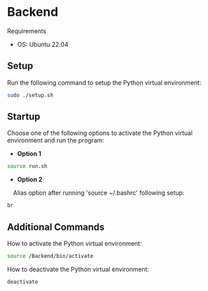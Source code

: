 # Backend

Requirements
- OS: Ubuntu 22.04

## Setup

Run the following command to setup the Python virtual environment:
```bash
sudo ./setup.sh 
```

## Startup

Choose one of the following options to activate the Python virtual environment and run the program:

- **Option 1**
```bash
source run.sh
```

- **Option 2**

&emsp;Alias option after running 'source ~/.bashrc' following setup:
```bash
br
```

## Additional Commands
How to activate the Python virtual environment:
```bash
source /Backend/bin/activate
```
How to deactivate the Python virtual environment:
```bash
deactivate
```

